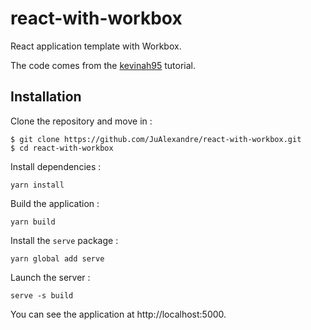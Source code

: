 # react-with-workbox

React application template with Workbox.

The code comes from the [kevinah95](https://medium.com/la-creativer%C3%ADa/using-workbox-with-create-react-app-without-ejecting-b02b804854b) tutorial.

## Installation

Clone the repository and move in :
```
$ git clone https://github.com/JuAlexandre/react-with-workbox.git
$ cd react-with-workbox
```

Install dependencies :
```
yarn install
```

Build the application :
```
yarn build
```

Install the `serve` package :
```
yarn global add serve
```

Launch the server :
```
serve -s build
```

You can see the application at http://localhost:5000.